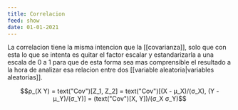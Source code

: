 ```yaml
---
title: Correlacion
feed: show
date: 01-01-2021
---
```


La correlacion tiene la misma intencion que la [[covarianza]], solo que con esta lo que se intenta es quitar el factor escalar y estandarizarla a una escala de $0$ a $1$ para que de esta forma sea mas comprensible el resultado a la hora de analizar esa relacion entre dos [[variable aleatoria|variables aleatorias]].


$$ρ_(X Y) = text("Cov")[Z_1, Z_2] = text("Cov")[(X - μ_X)/(σ_X), (Y - μ_Y)/(σ_Y)] = (text("Cov")[X, Y])/(σ_X σ_Y)$$

